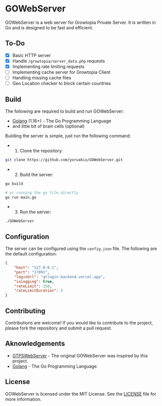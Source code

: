 # GOWebServer

GOWebServer is a web server for Growtopia Private Server. It is written in Go and is designed to be fast and efficient.

## To-Do

- [x] Basic HTTP server
- [x] Handle `/growtopia/server_data.php` requests
- [x] Implementing rate limiting requests
- [ ] Implementing cache server for Growtopia Client
- [ ] Handling missing cache files
- [ ] Geo Location checker to block certain countries

## Build

The following are required to build and run GOWebServer:

- [Golang](https://golang.org/dl/) (1.16+) - The Go Programming Language
- and little bit of brain cells (optional)

Building the server is simple, just run the following command:

- 1. Clone the repository:

```bash
git clone https://github.com/yoruakio/GOWebServer.git
```

- 2. Build the server:

```bash
go build

# or running the go file directly
go run main.go
```

- 3. Run the server:

```bash
./GOWebServer
```

## Configuration

The server can be configured using the `config.json` file. The following are the default configuration:

```json
{
    "host": "127.0.0.1",
    "port": "17091",
    "loginUrl": "gtlogin-backend.vercel.app",
    "isLogging": true,
    "rateLimit": 150,
    "rateLimitDuration": 5
}
```

## Contributing

Contributions are welcome! If you would like to contribute to the project, please fork the repository and submit a pull request.

## Aknowledgements

- [GTPSWebServer](https://github.com/yoruakio/GTPSWebServer) - The original GOWebServer was inspired by this project.
- [Golang](https://golang.org/) - The Go Programming Language

## License

GOWebServer is licensed under the MIT License. See the [LICENSE](LICENSE) file for more information.

